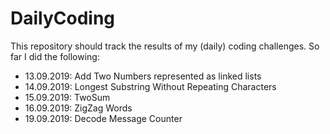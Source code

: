 # DailyCoding
This repository should track the results of my (daily) coding challenges. So far I did the following:

* 13.09.2019: Add Two Numbers represented as linked lists
* 14.09.2019: Longest Substring Without Repeating Characters
* 15.09.2019: TwoSum
* 16.09.2019: ZigZag Words
* 19.09.2019: Decode Message Counter
